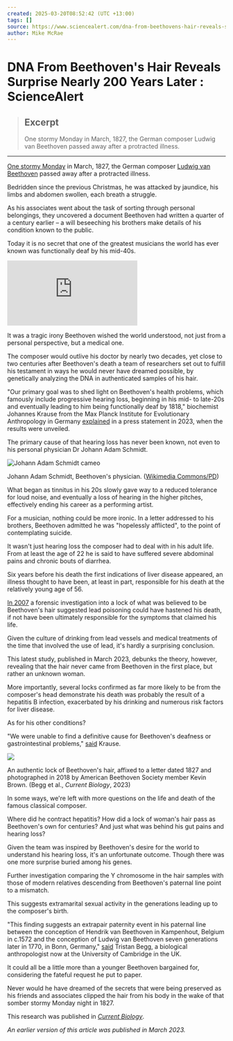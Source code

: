 ```yaml
---
created: 2025-03-20T08:52:42 (UTC +13:00)
tags: []
source: https://www.sciencealert.com/dna-from-beethovens-hair-reveals-surprise-nearly-200-years-later
author: Mike McRae
---
```


# DNA From Beethoven's Hair Reveals Surprise Nearly 200 Years Later : ScienceAlert

> ## Excerpt
> One stormy Monday in March, 1827, the German composer Ludwig van Beethoven passed away after a protracted illness.

---
[One stormy Monday](https://www.abc.net.au/classic/read-and-watch/music-reads/ask-russell-beethovens-death/12276108) in March, 1827, the German composer [Ludwig van Beethoven](https://en.wikipedia.org/wiki/Ludwig_van_Beethoven) passed away after a protracted illness.

Bedridden since the previous Christmas, he was attacked by jaundice, his limbs and abdomen swollen, each breath a struggle.

As his associates went about the task of sorting through personal belongings, they uncovered a document Beethoven had written a quarter of a century earlier – a will beseeching his brothers make details of his condition known to the public.

Today it is no secret that one of the greatest musicians the world has ever known was functionally deaf by his mid-40s.

<iframe src="https://www.youtube.com/embed/Y2b_TYNaEvs?feature=oembed" frameborder="0" allowfullscreen="">frameborder="0″ allow="accelerometer; autoplay; clipboard-write; encrypted-media; gyroscope; picture-in-picture; web-share" referrerpolicy="strict-origin-when-cross-origin" allowfullscreen></iframe>

It was a tragic irony Beethoven wished the world understood, not just from a personal perspective, but a medical one.

The composer would outlive his doctor by nearly two decades, yet close to two centuries after Beethoven's death a team of researchers set out to fulfill his testament in ways he would never have dreamed possible, by genetically analyzing the DNA in authenticated samples of his hair.

"Our primary goal was to shed light on Beethoven's health problems, which famously include progressive hearing loss, beginning in his mid- to late-20s and eventually leading to him being functionally deaf by 1818," biochemist Johannes Krause from the Max Planck Institute for Evolutionary Anthropology in Germany [explained](https://www.eurekalert.org/news-releases/983032) in a press statement in 2023, when the results were unveiled.

The primary cause of that hearing loss has never been known, not even to his personal physician Dr Johann Adam Schmidt.

![Johann Adam Schmidt cameo](https://www.sciencealert.com/images/2024/11/mozart_doctor.jpg)

Johann Adam Schmidt, Beethoven's physician. ([Wikimedia Commons/PD](https://en.wikipedia.org/wiki/Johann_Adam_Schmidt#/media/File:Johann_Adam_Schmidt.jpg))

What began as tinnitus in his 20s slowly gave way to a reduced tolerance for loud noise, and eventually a loss of hearing in the higher pitches, effectively ending his career as a performing artist.

For a musician, nothing could be more ironic. In a letter addressed to his brothers, Beethoven admitted he was "hopelessly afflicted", to the point of contemplating suicide.

It wasn't just hearing loss the composer had to deal with in his adult life. From at least the age of 22 he is said to have suffered severe abdominal pains and chronic bouts of diarrhea.

Six years before his death the first indications of liver disease appeared, an illness thought to have been, at least in part, responsible for his death at the relatively young age of 56.

[In 2007](https://www.science.org/content/article/beethoven-dead-lead) a forensic investigation into a lock of what was believed to be Beethoven's hair suggested lead poisoning could have hastened his death, if not have been ultimately responsible for the symptoms that claimed his life.

Given the culture of drinking from lead vessels and medical treatments of the time that involved the use of lead, it's hardly a surprising conclusion.

This latest study, published in March 2023, debunks the theory, however, revealing that the hair never came from Beethoven in the first place, but rather an unknown woman.

More importantly, several locks confirmed as far more likely to be from the composer's head demonstrate his death was probably the result of a hepatitis B infection, exacerbated by his drinking and numerous risk factors for liver disease.

As for his other conditions?

"We were unable to find a definitive cause for Beethoven's deafness or gastrointestinal problems," [said](https://www.eurekalert.org/news-releases/983032) Krause.

![](https://www.sciencealert.com/images/2023/03/beethovenslockofhairaffixedtoletter.jpg)

An authentic lock of Beethoven's hair, affixed to a letter dated 1827 and photographed in 2018 by American Beethoven Society member Kevin Brown. (Begg et al., _Current Biology_, 2023)

In some ways, we're left with more questions on the life and death of the famous classical composer.

Where did he contract hepatitis? How did a lock of woman's hair pass as Beethoven's own for centuries? And just what was behind his gut pains and hearing loss?

Given the team was inspired by Beethoven's desire for the world to understand his hearing loss, it's an unfortunate outcome. Though there was one more surprise buried among his genes.

Further investigation comparing the Y chromosome in the hair samples with those of modern relatives descending from Beethoven's paternal line point to a mismatch.

This suggests extramarital sexual activity in the generations leading up to the composer's birth.

"This finding suggests an extrapair paternity event in his paternal line between the conception of Hendrik van Beethoven in Kampenhout, Belgium in c.1572 and the conception of Ludwig van Beethoven seven generations later in 1770, in Bonn, Germany," [said](https://www.eurekalert.org/news-releases/983032) Tristan Begg, a biological anthropologist now at the University of Cambridge in the UK.

It could all be a little more than a younger Beethoven bargained for, considering the fateful request he put to paper.

Never would he have dreamed of the secrets that were being preserved as his friends and associates clipped the hair from his body in the wake of that somber stormy Monday night in 1827.

This research was published in _[Current Biology](https://www.cell.com/current-biology/fulltext/S0960-9822(23)00181-1)_.

_An earlier version of this article was published in March 2023._
